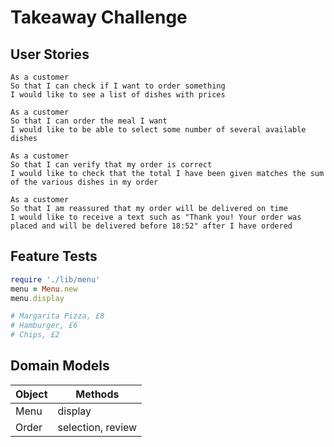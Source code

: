 # Takeaway Challenge #

## User Stories ##
```
As a customer
So that I can check if I want to order something
I would like to see a list of dishes with prices

As a customer
So that I can order the meal I want
I would like to be able to select some number of several available dishes

As a customer
So that I can verify that my order is correct
I would like to check that the total I have been given matches the sum of the various dishes in my order

As a customer
So that I am reassured that my order will be delivered on time
I would like to receive a text such as "Thank you! Your order was placed and will be delivered before 18:52" after I have ordered
```

## Feature Tests ##
```ruby
require './lib/menu'
menu = Menu.new
menu.display

# Margarita Pizza, £8
# Hamburger, £6
# Chips, £2
```

## Domain Models ##
| Object    | Methods           |
| --------- | ----------------- |
| Menu      | display           |
| Order     | selection, review |
